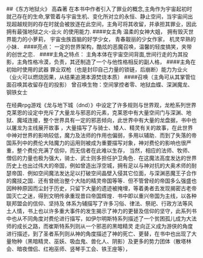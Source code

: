 ##《东方地狱火》 高森著 
在本书中作者引入了罪业的概念,主角作为宇宙起初时就己存在的生命,掌管着与宇宙生机、变化所对立的永恒、静止空间，当宇宙间出现超越规则的存在时就会被放逐在此空间，主角可将其收留，并承担其罪业，因此拥有最强地狱之火-业火
的使用能力.
####女主角
温柔的女神大姐，
拥有毁灭世界能力的小萝莉，
宇宙虫族首脑的好学少女，
青春靓丽的少女作家，
机灵早熟的小妹．
####亮点：
一定的世界架构，酷炫的恶魔召唤，温馨的轻度搞笑，夹带的创世之恋． 
####主角之特点：
主角本体在宇宙空间背面,世间行走的为其投影，主角性格冷漠，负责，其还制造了一个与他性格相反的副人格，
####主角在初始时使用的武器
罪业双枪（也是封印自己力量的锁链，后崩断）能力为业火（业火可以燃烧因果，从结果追溯本源焚烧本质）
####召唤（主角可从其掌管位面召唤其收留存在的投影） 
曾召唤生物：空间掌控者零、地狱血蝶、深渊魔龙、钢铁女士

在经典rpg游戏《龙与地下城（dnd）》中设定了许多规则与世界观，龙枪系列世界克莱恩的设定中充斥了大量龙与邪恶的元素，克莱恩中有大量空间门与深渊、地狱、魔域连接，整个世界具有一定的邪恶倾向，此世界中有大量的龙盘据，书中也以屠龙为主线展开故事
，大量描写了与骑士、矮人、精灵有关的故事，在此世界中神对世界的影响较低，魔力及法师的作用也偏弱，多用以辅助．而到了失落的帝国系列中的费伦大陆魔力的运用则被成为重要描写对象，神对费伦的影响也很严重，整个费伦充满了信仰，而无信者在此难以生存，
当然，相应的法师、牧师、僧侣的力量也极为强大，骑士、武士则多担任护卫角色．在这魔法高度发达的世界历史上也出过伟大的帝国，例如曾造出浮空城，拥有足以与神对抗的大奥术师的耐瑟帝国．例如空间魔法发达足以打破空间晶壁入侵其它位面，与深渊恶魔王子合作
的魔技之国．还有曾统治整个大陆的精灵帝国等等．但不管曾经的帝国多么强盛也因种种原因而尘封于历史，只留下大量的遗迹被掩埋，等着勇者去发现揭密古老帝国灭亡之迷，得到文明传承重现昔曰帝国辉煌．书中即以重兴帝国为主线，以各种联邦盟会的信仰、坚持及
体系为辅描写了许多习俗、律法、祭祀、行政方法等风土人情，书上也以许多重大事件的发生揭示了神力的更替及信仰的坚守，此系列书中也从不同角度对费伦进行描写，如伊尔明斯特系列描述了一个贫困孤儿成为大法师的成长之路，而崔斯特系列则从一个邪恶的黑暗精灵
走向正义成为游侠的角度进行描述，到了圣者系列则从神的角度描述了神的死亡、更替，在书中也出现了大量物种（黑暗精灵、巫妖、吸血鬼、兽化人、阴影）及更多的势力团体（散塔林会、暗夜僧侣、红袍巫师、竖琴手工会、铁王座等），